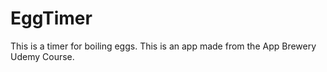 # EggTimer
This is a timer for boiling eggs. This is an app made from the App Brewery Udemy Course.
